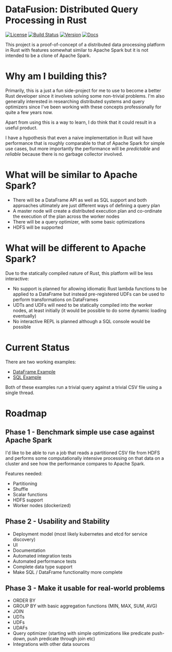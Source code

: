 # DataFusion: Distributed Query Processing in Rust

[![License](https://img.shields.io/badge/License-Apache%202.0-blue.svg)](https://opensource.org/licenses/Apache-2.0)
[![Build Status](https://travis-ci.org/andygrove/datafusion-r.svg?branch=master)](https://travis-ci.org/andygrove/datafusion-rs)
[![Version](https://img.shields.io/crates/v/datafusion.svg)](https://crates.io/crates/datafusion)
[![Docs](https://docs.rs/datafusion/badge.svg)](https://docs.rs/datafusion)

This project is a proof-of-concept of a distributed data processing platform in Rust with features somewhat similar to Apache Spark but it is not intended to be a clone of Apache Spark.

# Why am I building this?

Primarily, this is a just a fun side-project for me to use to become a better Rust developer since it involves solving some non-trivial problems. I'm also generally interested in researching distributed systems and query optimizers since I've been working with these concepts professionally for quite a few years now.

Apart from using this is a way to learn, I do think that it could result in a useful product.

I have a hypothesis that even a naive implementation in Rust will have performance that is roughly comparable to that of Apache Spark for simple use cases, but more importantly the performance will be _predictable_ and _reliable_ because there is no garbage collector involved.

# What will be similar to Apache Spark?

- There will be a DataFrame API as well as SQL support and both approaches ultimately are just different ways of defining a query plan
- A master node will create a distributed execution plan and co-ordinate the execution of the plan across the worker nodes
- There will be a query optimizer, with some basic optimizations 
- HDFS will be supported

# What will be different to Apache Spark?

Due to the statically compiled nature of Rust, this platform will be less interactive:

- No support is planned for allowing idiomatic Rust lambda functions to be applied to a DataFrame but instead pre-registered UDFs can be used to perform transformations on DataFrames
- UDTs and UDFs will need to be statically compiled into the worker nodes, at least initially (it would be possible to do some dynamic loading eventually)
- No interactive REPL is planned although a SQL console would be possible

# Current Status

There are two working examples:

- [DataFrame Example](https://github.com/andygrove/distributed-query-rs/blob/master/examples/dataframe.rs)
- [SQL Example](https://github.com/andygrove/distributed-query-rs/blob/master/examples/sql_query.rs)

Both of these examples run a trivial query against a trivial CSV file using a single thread.

# Roadmap

## Phase 1 - Benchmark simple use case against Apache Spark

I'd like to be able to run a job that reads a partitioned CSV file from HDFS and performs some computationally intensive processing on that data on a cluster and see how the performance compares to Apache Spark.

Features needed:

- Partitioning
- Shuffle
- Scalar functions
- HDFS support
- Worker nodes (dockerized)

## Phase 2 - Usability and Stability

- Deployment model (most likely kubernetes and etcd for service discovery)
- UI
- Documentation
- Automated integration tests
- Automated performance tests
- Complete data type support
- Make SQL / DataFrame functionality more complete
 
## Phase 3 - Make it usable for real-world problems

- ORDER BY 
- GROUP BY with basic aggregation functions (MIN, MAX, SUM, AVG)
- JOIN
- UDTs
- UDFs
- UDAFs
- Query optimizer (starting with simple optimizations like predicate push-down, push predicate through join etc)
- Integrations with other data sources



 
